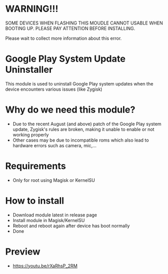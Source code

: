 # WARNING!!!
SOME DEVICES WHEN FLASHING THIS MOUDLE CANNOT USABLE WHEN BOOTING UP. PLEASE PAY ATTENTION BEFORE INSTALLING.

Please wait to collect more information about this error.

# Google Play System Update Uninstaller

This module is used to uninstall Google Play system updates when the device encounters various issues (like Zygisk)

# Why do we need this module?
- Due to the recent August (and above) patch of the Google Play system update, Zygisk's rules are broken, making it unable to enable or not working properly
- Other cases may be due to incompatible roms which also lead to hardware errors such as camera, mic,...

# Requirements
- Only for root using Magisk or KernelSU

# How to install
- Download module latest in release page
- Install module in Magisk/KernelSU
- Reboot and reboot again after device has boot normally
- Done
# Preview
- https://youtu.be/rXaRhsP_2RM
